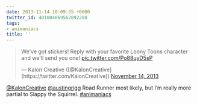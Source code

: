 ```yaml
---
date: 2013-11-14 10:09:55 +0000
twitter_id: 401004069562892288
tags:
- animaniacs
title: ''
---
```


<blockquote class="twitter-tweet"><p lang="en" dir="ltr">We&#39;ve got stickers! Reply with your favorite Loony Toons character and we&#39;ll send you one! <a href="http://t.co/Po88uyD5sP">pic.twitter.com/Po88uyD5sP</a></p>&mdash; Kalon Creative ([@KalonCreative](https://twitter.com/KalonCreative)) <a href="https://twitter.com/KalonCreative/status/400999638742073344?ref_src=twsrc%5Etfw">November 14, 2013</a></blockquote>
<script async src="https://platform.twitter.com/widgets.js" charset="utf-8"></script>

[@KalonCreative](https://twitter.com/KalonCreative) [@austingrigg](https://twitter.com/austingrigg) Road Runner most likely, but I’m really more partial to Slappy the Squirrel. [#animaniacs](https://twitter.com/hashtag/animaniacs)
